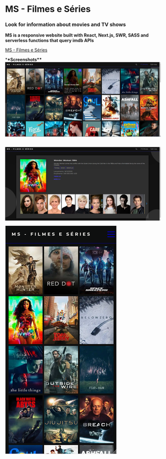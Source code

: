# MS - Filmes e Séries

### Look for information about movies and TV shows

**MS is a responsive website built with React, Next.js, SWR, SASS and serverless functions that query imdb APIs**

[MS - Filmes e Séries](https://ms-movies.vercel.app/)

\***\*Screenshots\*\***
![ss1](/screenshots/ms1.png?w=512)  
<br/>

![ss2](/screenshots/ms2.png?w=512)
<br/>

![ss3](/screenshots/ms3.png?w=512)
